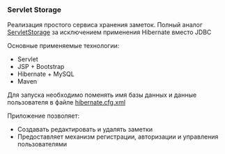 ### Servlet Storage
Реализация простого сервиса хранения заметок.
Полный аналог [ServletStorage](https://github.com/TaskStorage/servletstorage) за исключением применения Hibernate вместо JDBC

Основные применяемые технологии:
- Servlet
- JSP + Bootstrap
- Hibernate + MySQL
- Maven

Для запуска необходимо поменять имя базы данных и данные пользователя в файле 
[hibernate.cfg.xml](https://github.com/TaskStorage/hibernate-storage/blob/master/src/main/resources/hibernate.cfg.xml)

Приложение позволяет:

- Создавать редактировать и удалять заметки
- Предоставляет механизм регистрации, авторизации и управления пользователями

